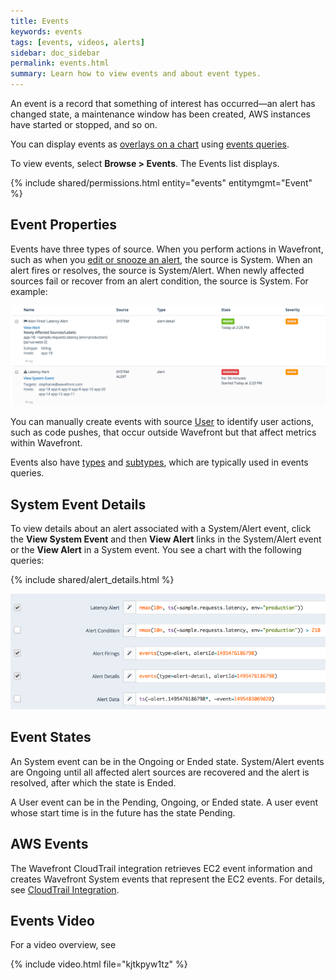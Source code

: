 ```yaml
---
title: Events
keywords: events
tags: [events, videos, alerts]
sidebar: doc_sidebar
permalink: events.html
summary: Learn how to view events and about event types.
---
```

An event is a record that something of interest has occurred&mdash;an alert has changed state,
a maintenance window has been created, AWS instances have started or stopped, and so on.

You can display events as [overlays on a chart](charts_events_displaying.html) using [events queries](events_queries.html).

To view events, select **Browse > Events**. The Events list displays.

{% include shared/permissions.html entity="events" entitymgmt="Event" %}

## Event Properties

Events have three types of source. When you perform actions in Wavefront, such as when you [edit or snooze an alert](alerts_managing.html), the source is System. When an alert fires or resolves, the source is System/Alert. When newly affected sources fail or recover from an alert condition, the source is System. For example:

![Events system](images/events_system.png)

You can manually create events with source [User](events_managing.html#creating-a-user-event) to identify user actions, such as code pushes, that occur outside Wavefront but that affect metrics within Wavefront.

Events also have [types](events_queries.html#type) and [subtypes](events_queries.html#subtype), which are typically used in events queries.

## System Event Details

To view details about an alert associated with a System/Alert event, click the **View System Event** and then **View Alert** links in the System/Alert event or the **View Alert** in a System event. You see a chart with the following queries:

{% include shared/alert_details.html %}

![Alert notification](images/alert_notification.png)

## Event States

An System event can be in the Ongoing or Ended state. System/Alert events are Ongoing until all affected alert sources are recovered and the alert is resolved, after which the state is Ended. 

A User event can be in the Pending, Ongoing, or Ended state. A user event whose start time is in the future has the state Pending.

## AWS Events

The Wavefront CloudTrail integration retrieves EC2 event information and creates Wavefront System events that represent the EC2 events. For details, see [CloudTrail Integration](integrations_aws_metrics.html#cloudtrail-integration).

## Events Video

For a video overview, see

{% include video.html file="kjtkpyw1tz" %}

